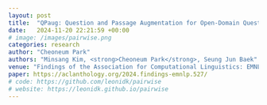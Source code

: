 ```yaml
---
layout: post
title:  "QPaug: Question and Passage Augmentation for Open-Domain Question Answering of LLMs"
date:   2024-11-20 22:21:59 +00:00
# image: /images/pairwise.png
categories: research
author: "Cheoneum Park"
authors: "Minsang Kim, <strong>Cheoneum Park</strong>, Seung Jun Baek"
venue: "Findings of the Association for Computational Linguistics: EMNLP 2024"
paper: https://aclanthology.org/2024.findings-emnlp.527/
# code: https://github.com/leonidk/pairwise
# website: https://leonidk.github.io/pairwise
---
```

<!-- We show how to perform efficient black-box optimization of algorithm configuration from user preferences. Results include Intel RealSense stereo cameras and a robot social navigation policy. -->